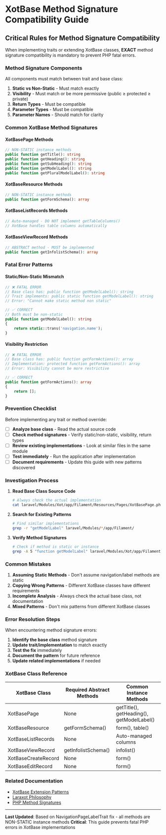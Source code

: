 # XotBase Method Signature Compatibility Guide

## Critical Rules for Method Signature Compatibility

When implementing traits or extending XotBase classes, **EXACT** method signature compatibility is mandatory to prevent PHP fatal errors.

### Method Signature Components

All components must match between trait and base class:

1. **Static vs Non-Static** - Must match exactly
2. **Visibility** - Must match or be more permissive (public ≥ protected ≥ private)
3. **Return Types** - Must be compatible
4. **Parameter Types** - Must be compatible
5. **Parameter Names** - Should match for clarity

### Common XotBase Method Signatures

#### XotBasePage Methods
```php
// NON-STATIC instance methods
public function getTitle(): string
public function getHeading(): string
public function getSubHeading(): string
public function getModelLabel(): string
public function getPluralModelLabel(): string
```

#### XotBaseResource Methods
```php
// NON-STATIC instance methods
public function getFormSchema(): array
```

#### XotBaseListRecords Methods
```php
// Auto-managed - DO NOT implement getTableColumns()
// XotBase handles table columns automatically
```

#### XotBaseViewRecord Methods
```php
// ABSTRACT method - MUST be implemented
public function getInfolistSchema(): array
```

### Fatal Error Patterns

#### Static/Non-Static Mismatch
```php
// ❌ FATAL ERROR
// Base class has: public function getModelLabel(): string
// Trait implements: public static function getModelLabel(): string
// Error: "Cannot make static method non static"

// ✅ CORRECT
// Both must be non-static
public function getModelLabel(): string
{
    return static::trans('navigation.name');
}
```

#### Visibility Restriction
```php
// ❌ FATAL ERROR
// Base class has: public function getFormActions(): array
// Implementation: protected function getFormActions(): array
// Error: Visibility cannot be more restrictive

// ✅ CORRECT
public function getFormActions(): array
{
    return [];
}
```

### Prevention Checklist

Before implementing any trait or method override:

- [ ] **Analyze base class** - Read the actual source code
- [ ] **Check method signatures** - Verify static/non-static, visibility, return types
- [ ] **Review existing implementations** - Look at similar files in the same module
- [ ] **Test immediately** - Run the application after implementation
- [ ] **Document requirements** - Update this guide with new patterns discovered

### Investigation Process

1. **Read Base Class Source Code**
   ```bash
   # Always check the actual implementation
   cat laravel/Modules/Xot/app/Filament/Resources/Pages/XotBasePage.php
   ```

2. **Search for Existing Patterns**
   ```bash
   # Find similar implementations
   grep -r "getModelLabel" laravel/Modules/*/app/Filament/
   ```

3. **Verify Method Signatures**
   ```bash
   # Check if method is static or instance
   grep -A 5 "function getModelLabel" laravel/Modules/Xot/app/Filament/Resources/Pages/XotBasePage.php
   ```

### Common Mistakes

1. **Assuming Static Methods** - Don't assume navigation/label methods are static
2. **Copying Wrong Patterns** - Different XotBase classes have different requirements
3. **Incomplete Analysis** - Always check the actual base class, not documentation
4. **Mixed Patterns** - Don't mix patterns from different XotBase classes

### Error Resolution Steps

When encountering method signature errors:

1. **Identify the base class** method signature
2. **Update trait/implementation** to match exactly
3. **Test the fix** immediately
4. **Document the pattern** for future reference
5. **Update related implementations** if needed

### XotBase Class Reference

| XotBase Class | Required Abstract Methods | Common Instance Methods |
|---------------|--------------------------|------------------------|
| XotBasePage | None | getTitle(), getHeading(), getModelLabel() |
| XotBaseResource | getFormSchema() | form(), table() |
| XotBaseListRecords | None | Auto-managed columns |
| XotBaseViewRecord | getInfolistSchema() | infolist() |
| XotBaseCreateRecord | None | form() |
| XotBaseEditRecord | None | form() |

### Related Documentation

- [XotBase Extension Patterns](xotbase-extension-patterns.md)
- [Laraxot Philosophy](laraxot-philosophy.md)
- [PHP Method Signatures](https://www.php.net/manual/en/language.oop5.inheritance.php)

---

**Last Updated**: Based on NavigationPageLabelTrait fix - all methods are NON-STATIC instance methods
**Critical**: This guide prevents fatal PHP errors in XotBase implementations
